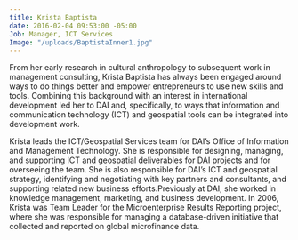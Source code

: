 ```yaml
---
title: Krista Baptista
date: 2016-02-04 09:53:00 -05:00
Job: Manager, ICT Services
Image: "/uploads/BaptistaInner1.jpg"
---
```


From her early research in cultural anthropology to subsequent work in management consulting, Krista Baptista has always been engaged around ways to do things better and empower entrepreneurs to use new skills and tools. Combining this background with an interest in international development led her to DAI and, specifically, to ways that information and communication technology (ICT) and geospatial tools can be integrated into development work.
<!--more-->
Krista leads the ICT/Geospatial Services team for DAI’s Office of Information and Management Technology. She is responsible for designing, managing, and supporting ICT and geospatial deliverables for DAI projects and for overseeing the team. She is also responsible for DAI’s ICT and geospatial strategy, identifying and negotiating with key partners and consultants, and supporting related new business efforts.Previously at DAI, she worked in knowledge management, marketing, and business development. In 2006, Krista was Team Leader for the Microenterprise Results Reporting project, where she was responsible for managing a database-driven initiative that collected and reported on global microfinance data.
